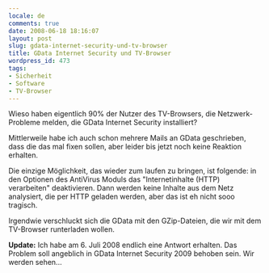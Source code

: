 ```yaml
---
locale: de
comments: true
date: 2008-06-18 18:16:07
layout: post
slug: gdata-internet-security-und-tv-browser
title: GData Internet Security und TV-Browser
wordpress_id: 473
tags:
- Sicherheit
- Software
- TV-Browser
---
```


Wieso haben eigentlich 90% der Nutzer des TV-Browsers, die Netzwerk-Probleme
melden, die GData Internet Security installiert?

Mittlerweile habe ich auch schon mehrere Mails an GData geschrieben, dass die
das mal fixen sollen, aber leider bis jetzt noch keine Reaktion erhalten.

Die einzige Möglichkeit, das wieder zum laufen zu bringen, ist folgende: in den
Optionen des AntiVirus Moduls das "Internetinhalte (HTTP) verarbeiten"
deaktivieren. Dann werden keine Inhalte aus dem Netz analysiert, die per HTTP
geladen werden, aber das ist eh nicht sooo tragisch.

Irgendwie verschluckt sich die GData mit den GZip-Dateien, die wir mit dem
TV-Browser runterladen wollen.

**Update:** Ich habe am 6. Juli 2008 endlich eine Antwort erhalten. Das Problem
soll angeblich in GData Internet Security 2009 behoben sein. Wir werden
sehen...
